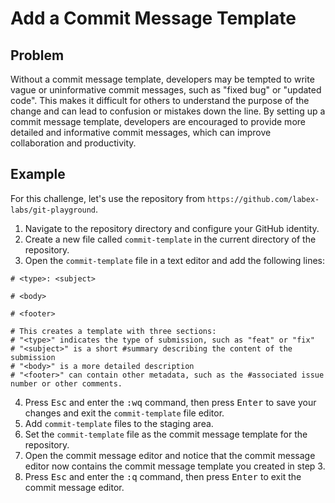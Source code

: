 # Add a Commit Message Template

## Problem

Without a commit message template, developers may be tempted to write vague or uninformative commit messages, such as "fixed bug" or "updated code". This makes it difficult for others to understand the purpose of the change and can lead to confusion or mistakes down the line. By setting up a commit message template, developers are encouraged to provide more detailed and informative commit messages, which can improve collaboration and productivity.

## Example

For this challenge, let's use the repository from `https://github.com/labex-labs/git-playground`.

1. Navigate to the repository directory and configure your GitHub identity.
2. Create a new file called `commit-template` in the current directory of the repository.
3. Open the `commit-template` file in a text editor and add the following lines:
```shell
# <type>: <subject>

# <body>

# <footer>

# This creates a template with three sections:
# "<type>" indicates the type of submission, such as "feat" or "fix"
# "<subject>" is a short #summary describing the content of the submission
# "<body>" is a more detailed description
# "<footer>" can contain other metadata, such as the #associated issue number or other comments.
```
4. Press <kbd>Esc</kbd> and enter the <kbd>:wq</kbd> command, then press <kbd>Enter</kbd> to save your changes and exit the `commit-template` file editor.
5. Add `commit-template` files to the staging area.
6. Set the `commit-template` file as the commit message template for the repository.
7. Open the commit message editor and notice that the commit message editor now contains the commit message template you created in step 3.
8. Press <kbd>Esc</kbd> and enter the <kbd>:q</kbd> command, then press <kbd>Enter</kbd> to exit the commit message editor.
